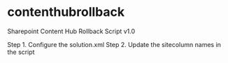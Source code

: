 # contenthubrollback
Sharepoint Content Hub Rollback Script v1.0

Step 1. Configure the solution.xml
Step 2. Update the sitecolumn names in the script
